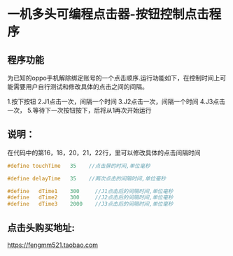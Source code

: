 # 一机多头可编程点击器-按钮控制点击程序

## 程序功能

为已知的oppo手机解除绑定账号的一个点击顺序.运行功能如下，在控制时间上可能需要用户自行测试和修改具体的点击之间的间隔。

1.按下按钮
2.J1点击一次，间隔一个时间
3.J2点击一次，间隔一个时间
4.J3点击一次，
5.等待下一次按钮按下，后将从1再次开始运行

## 说明：

在代码中的第16，18，20，21，22行，里可以修改具体的点击间隔时间

``` C++
#define touchTime   35    //点击屏的时间,单位毫秒

#define delayTime   35    //两次点击的间隔时间,单位毫秒

#define   dTime1    300     //J1点击后的间隔时间,单位毫秒
#define   dTime2    300     //J2点击后的间隔时间,单位毫秒
#define   dTime3    2000    //J3点击后的间隔时间,单位毫秒

```

## 点击头购买地址:

https://fengmm521.taobao.com
